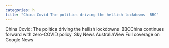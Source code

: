 ```yaml
---
categories: h
title: "China Covid The politics driving the hellish lockdowns  BBC"
---
```

China Covid: The politics driving the hellish lockdowns&nbsp;&nbsp;BBCChina continues forward with zero-COVID policy&nbsp;&nbsp;Sky News AustraliaView Full coverage on Google News